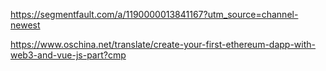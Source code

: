 https://segmentfault.com/a/1190000013841167?utm_source=channel-newest



https://www.oschina.net/translate/create-your-first-ethereum-dapp-with-web3-and-vue-js-part?cmp

